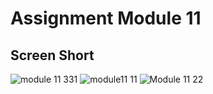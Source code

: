 # Assignment Module 11



## Screen Short

![module 11 331](https://github.com/iamazmarul/crudapp/assets/55909678/48bb5e66-d8d5-4ff5-907b-87655ace61ba)
![module11 11](https://github.com/iamazmarul/crudapp/assets/55909678/2eace79c-efff-4dae-b56c-933196b5fab9)
![Module 11 22](https://github.com/iamazmarul/crudapp/assets/55909678/69f06552-5493-4469-abdd-2e9bd009e20a)



